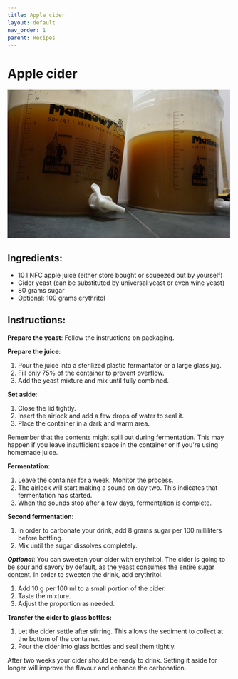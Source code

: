 ```yaml
---
title: Apple cider
layout: default
nav_order: 1
parent: Recipes
---
```

# Apple cider
![Cider](https://raw.githubusercontent.com/goooral/just-the-technical-cider/refs/heads/main/images/cider.jpg "cider")

## Ingredients:
* 10 l NFC apple juice (either store bought or squeezed out by yourself)
* Cider yeast (can be substituted by universal yeast or even wine yeast)
* 80 grams sugar
* Optional: 100 grams erythritol

## Instructions:
**Prepare the yeast**: Follow the instructions on packaging.

**Prepare the juice**: 
1. Pour the juice into a sterilized plastic fermantator or a large glass jug. 
2. Fill only 75% of the container to prevent overflow. 
3. Add the yeast mixture and mix until fully combined.

**Set aside**: 
1. Close the lid tightly. 
2. Insert the airlock and add a few drops of water to seal it. 
3. Place the container in a dark and warm area. 
   
Remember that the contents might spill out during fermentation. This may happen if you leave insufficient space in the container or if you're using homemade juice.

**Fermentation**:
1. Leave the container for a week. Monitor the process. 
2. The airlock will start making a sound on day two. This indicates that fermentation has started. 
3. When the sounds stop after a few days, fermentation is complete.

**Second fermentation**: 
1. In order to carbonate your drink, add 8 grams sugar per 100 milliliters before bottling. 
2. Mix until the sugar dissolves completely.

***Optional***: 
You can sweeten your cider with erythritol. The cider is going to be sour and savory by default, as the yeast consumes the entire sugar content. In order to sweeten the drink, add erythritol. 
1. Add 10 g per 100 ml to a small portion of the cider.
2. Taste the mixture. 
3. Adjust the proportion as needed.

**Transfer the cider to glass bottles:** 
1. Let the cider settle after stirring. This allows the sediment to collect at the bottom of the container. 
2. Pour the cider into glass bottles and seal them tightly. 
   
After two weeks your cider should be ready to drink. Setting it aside for longer will improve the flavour and enhance the carbonation.
